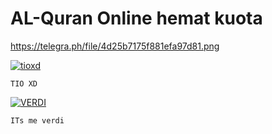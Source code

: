 # AL-Quran Online hemat kuota

https://telegra.ph/file/4d25b7175f881efa97d81.png

[![tioxd](https://github.com/BOTCAHX.png?size=100)](https://github.com/BOTCAHX) </p>  `TIO XD`  </p>
 
[![VERDI](https://github.com/VERDIBOTZ1.png?size=100)](https://github.com/VERDIBOTZ1) </p>  `ITs me verdi`  </p>

